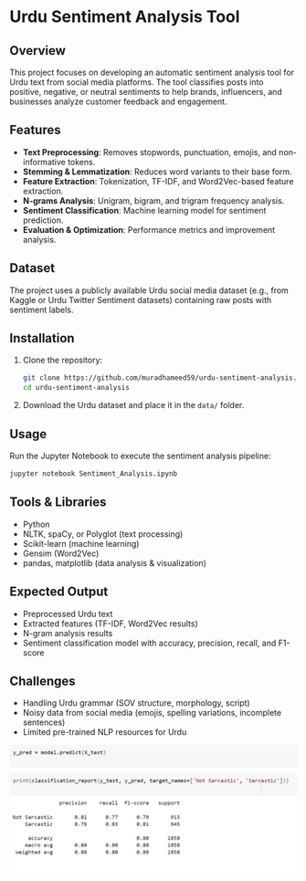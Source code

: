 # Urdu Sentiment Analysis Tool

## Overview
This project focuses on developing an automatic sentiment analysis tool for Urdu text from social media platforms. The tool classifies posts into positive, negative, or neutral sentiments to help brands, influencers, and businesses analyze customer feedback and engagement.

## Features
- **Text Preprocessing**: Removes stopwords, punctuation, emojis, and non-informative tokens.
- **Stemming & Lemmatization**: Reduces word variants to their base form.
- **Feature Extraction**: Tokenization, TF-IDF, and Word2Vec-based feature extraction.
- **N-grams Analysis**: Unigram, bigram, and trigram frequency analysis.
- **Sentiment Classification**: Machine learning model for sentiment prediction.
- **Evaluation & Optimization**: Performance metrics and improvement analysis.

## Dataset
The project uses a publicly available Urdu social media dataset (e.g., from Kaggle or Urdu Twitter Sentiment datasets) containing raw posts with sentiment labels.

## Installation
1. Clone the repository:
   ```sh
   git clone https://github.com/muradhameed59/urdu-sentiment-analysis.git
   cd urdu-sentiment-analysis
   ```
2. Download the Urdu dataset and place it in the `data/` folder.

## Usage
Run the Jupyter Notebook to execute the sentiment analysis pipeline:
```sh
jupyter notebook Sentiment_Analysis.ipynb
```

## Tools & Libraries
- Python
- NLTK, spaCy, or Polyglot (text processing)
- Scikit-learn (machine learning)
- Gensim (Word2Vec)
- pandas, matplotlib (data analysis & visualization)

## Expected Output
- Preprocessed Urdu text
- Extracted features (TF-IDF, Word2Vec results)
- N-gram analysis results
- Sentiment classification model with accuracy, precision, recall, and F1-score

## Challenges
- Handling Urdu grammar (SOV structure, morphology, script)
- Noisy data from social media (emojis, spelling variations, incomplete sentences)
- Limited pre-trained NLP resources for Urdu

![Urdu Sentiment Analysis Screenshot](https://github.com/Muradhameed921/Urdu-Sentiment-Analysis/blob/main/O1.jpg)
